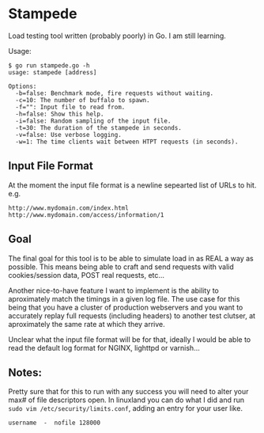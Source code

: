 # Stampede

Load testing tool written (probably poorly) in Go. I am still learning.

Usage:
```
$ go run stampede.go -h
usage: stampede [address]

Options:
  -b=false: Benchmark mode, fire requests without waiting.
  -c=10: The number of buffalo to spawn.
  -f="": Input file to read from.
  -h=false: Show this help.
  -i=false: Random sampling of the input file.
  -t=30: The duration of the stampede in seconds.
  -v=false: Use verbose logging.
  -w=1: The time clients wait between HTPT requests (in seconds).
```

## Input File Format
At the moment the input file format is a newline sepearted list of URLs to hit. e.g.
```
http://www.mydomain.com/index.html
http://www.mydomain.com/access/information/1
```

## Goal
The final goal for this tool is to be able to simulate load in as REAL a way as possible. This means being
able to craft and send requests with valid cookies/session data, POST real requests, etc...

Another nice-to-have feature I want to implement is the ability to aproximately match the timings in a given log file.
The use case for this being that you have a cluster of production webservers and you want to accurately replay
full requests (including headers) to another test clutser, at aproximately the same rate at which they arrive.

Unclear what the input file format will be for that, ideally I would be able to read the default log format for 
NGINX, lighttpd or varnish...

## Notes:

Pretty sure that for this to run with any success you will need to alter your max# of file descriptors open.
In linuxland you can do what I did and run `sudo vim /etc/security/limits.conf`, adding an entry for your 
user like.
```
username  -  nofile 128000
```

